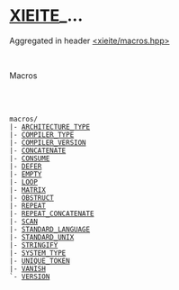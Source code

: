 # [XIEITE](../README.md)_...
Aggregated in header [<xieite/macros.hpp>](../include/xieite/macros.hpp)

<br/>

Macros

<br/><br/>

<pre><code>macros/
|- <a href="./macros/ARCHITECTURE_TYPE.md">ARCHITECTURE_TYPE</a>
|- <a href="./macros/COMPILER_TYPE.md">COMPILER_TYPE</a>
|- <a href="./macros/COMPILER_VERSION.md">COMPILER_VERSION</a>
|- <a href="./macros/CONCATENATE.md">CONCATENATE</a>
|- <a href="./macros/CONSUME.md">CONSUME</a>
|- <a href="./macros/DEFER.md">DEFER</a>
|- <a href="./macros/EMPTY.md">EMPTY</a>
|- <a href="./macros/LOOP.md">LOOP</a>
|- <a href="./macros/MATRIX.md">MATRIX</a>
|- <a href="./macros/OBSTRUCT.md">OBSTRUCT</a>
|- <a href="./macros/REPEAT.md">REPEAT</a>
|- <a href="./macros/REPEAT_CONCATENATE.md">REPEAT_CONCATENATE</a>
|- <a href="./macros/SCAN.md">SCAN</a>
|- <a href="./macros/STANDARD_LANGUAGE.md">STANDARD_LANGUAGE</a>
|- <a href="./macros/STANDARD_UNIX.md">STANDARD_UNIX</a>
|- <a href="./macros/STRINGIFY.md">STRINGIFY</a>
|- <a href="./macros/SYSTEM_TYPE.md">SYSTEM_TYPE</a>
|- <a href="./macros/UNIQUE_TOKEN.md">UNIQUE_TOKEN</a>
|- <a href="./macros/VANISH.md">VANISH</a>
`- <a href="./macros/VERSION.md">VERSION</a>
</code></pre>
